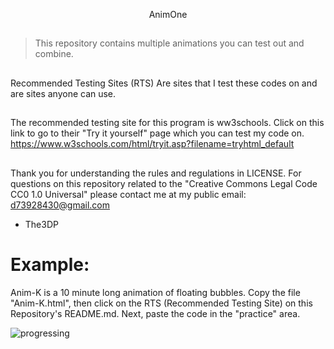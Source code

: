 <p align="center"> AnimOne

##
>This repository contains multiple animations you can test out and combine.
##
Recommended Testing Sites (RTS) 
Are sites that I test these codes on
and are sites anyone can use.
##
The recommended testing site for this 
program is ww3schools.
Click on this link to go to 
their "Try it yourself" page which
you can test my code on.
https://www.w3schools.com/html/tryit.asp?filename=tryhtml_default
##
Thank you for understanding the rules and regulations in LICENSE.
For questions on this repository related to the "Creative Commons Legal Code
CC0 1.0 Universal" please contact me at my public email:
d73928430@gmail.com

- The3DP

# Example:
Anim-K is a 10 minute long animation of floating bubbles.
Copy the file "Anim-K.html", then click on 
the RTS (Recommended Testing Site)
on this Repository's README.md. 
Next, paste the code in 
the "practice" area.

![progressing](https://img.shields.io/badge/Progress-Updating25-green)
